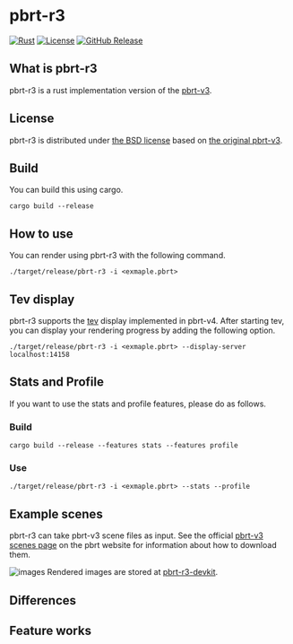# pbrt-r3
[![Rust](https://github.com/ototoi/pbrt-r3/actions/workflows/rust.yml/badge.svg)](https://github.com/ototoi/pbrt-r3/actions/workflows/rust.yml)
[![License](https://img.shields.io/github/license/ototoi/pbrt-r3)](LICENSE)
[![GitHub Release](https://img.shields.io/github/v/release/ototoi/pbrt-r3)](https://github.com/ototoi/pbrt-r3/releases/latest)



## What is pbrt-r3
pbrt-r3 is a rust implementation version of the [pbrt-v3](https://github.com/mmp/pbrt-v3).

## License
pbrt-r3 is distributed under [the BSD license](LICENSE) based on [the original pbrt-v3](https://github.com/mmp/pbrt-v3/blob/master/LICENSE.txt).

## Build
You can build this using cargo.
```
cargo build --release
```

## How to use
You can render using pbrt-r3 with the following command.
```
./target/release/pbrt-r3 -i <exmaple.pbrt>
```
## Tev display
pbrt-r3 supports the [tev](https://github.com/Tom94/tev) display implemented in pbrt-v4.
After starting tev, you can display your rendering progress by adding the following option.
```
./target/release/pbrt-r3 -i <exmaple.pbrt> --display-server localhost:14158
```
## Stats and Profile
If you want to use the stats and profile features, please do as follows.
### Build
```
cargo build --release --features stats --features profile
```
### Use
```
./target/release/pbrt-r3 -i <exmaple.pbrt> --stats --profile
```

## Example scenes
pbrt-r3 can take pbrt-v3 scene files as input.
See the official [pbrt-v3 scenes page](http://pbrt.org/scenes-v3.html) on the pbrt website for information about how to download them.

![images](https://github.com/user-attachments/assets/ce1bebc6-8377-4da7-8b49-38e5073a397e)
Rendered images are stored at [pbrt-r3-devkit](https://github.com/ototoi/pbrt-r3-devkit).




## Differences

## Feature works

